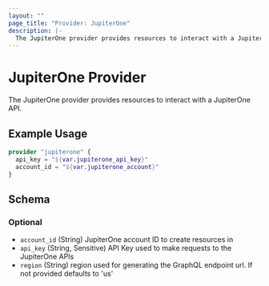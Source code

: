 ```yaml
---
layout: ""
page_title: "Provider: JupiterOne"
description: |-
  The JupiterOne provider provides resources to interact with a JupiterOne API.
---
```


# JupiterOne Provider

The JupiterOne provider provides resources to interact with a JupiterOne API.

## Example Usage

```terraform
provider "jupiterone" {
  api_key = "${var.jupiterone_api_key}"
  account_id = "${var.jupiterone_account}"
}
```

<!-- schema generated by tfplugindocs -->
## Schema

### Optional

- `account_id` (String) JupiterOne account ID to create resources in
- `api_key` (String, Sensitive) API Key used to make requests to the JupiterOne APIs
- `region` (String) region used for generating the GraphQL endpoint url. If not provided defaults to 'us'